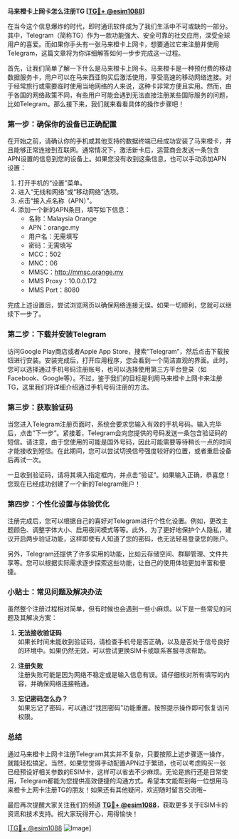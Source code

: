 **马来橙卡上网卡怎么注册TG [[TG💪+ @esim1088](https://t.me/s/esim1088)]**

在当今这个信息爆炸的时代，即时通讯软件成为了我们生活中不可或缺的一部分。其中，Telegram（简称TG）作为一款功能强大、安全可靠的社交应用，深受全球用户的喜爱。而如果你手头有一张马来橙卡上网卡，想要通过它来注册并使用Telegram，这篇文章将为你详细解答如何一步步完成这一过程。

首先，让我们简单了解一下什么是马来橙卡上网卡。马来橙卡是一种预付费的移动数据服务卡，用户可以在马来西亚购买后激活使用，享受高速的移动网络连接。对于经常旅行或需要临时使用当地网络的人来说，这种卡非常方便且实用。然而，由于各国的网络政策不同，有些用户可能会遇到无法直接注册某些国际服务的问题，比如Telegram。那么接下来，我们就来看看具体的操作步骤吧！

### **第一步：确保你的设备已正确配置**
在开始之前，请确认你的手机或其他支持的数据终端已经成功安装了马来橙卡，并且能够正常连接到互联网。通常情况下，激活新卡后，运营商会发送一条包含APN设置的信息到您的设备上。如果您没有收到这条信息，也可以手动添加APN设置：

1. 打开手机的“设置”菜单。
2. 进入“无线和网络”或“移动网络”选项。
3. 点击“接入点名称（APN）”。
4. 添加一个新的APN条目，填写如下信息：
   - 名称：Malaysia Orange
   - APN：orange.my
   - 用户名：无需填写
   - 密码：无需填写
   - MCC：502
   - MNC：06
   - MMSC：http://mmsc.orange.my
   - MMS Proxy：10.0.0.172
   - MMS Port：8080

完成上述设置后，尝试浏览网页以确保网络连接无误。如果一切顺利，您就可以继续下一步了。

### **第二步：下载并安装Telegram**
访问Google Play商店或者Apple App Store，搜索“Telegram”，然后点击下载按钮进行安装。安装完成后，打开应用程序，您会看到一个简洁直观的界面。此时，您可以选择通过手机号码注册账号，也可以选择使用第三方平台登录（如Facebook、Google等）。不过，鉴于我们的目标是利用马来橙卡上网卡来注册TG，这里我们将详细介绍通过手机号码注册的方法。

### **第三步：获取验证码**
当您进入Telegram注册页面时，系统会要求您输入有效的手机号码。输入完毕后，点击“下一步”。紧接着，Telegram会向您提供的号码发送一条包含验证码的短信。请注意，由于您使用的可能是国外号码，因此可能需要等待稍长一点的时间才能接收到短信。在此期间，您可以尝试切换信号强度较好的位置，或者重启设备后再试一次。

一旦收到验证码，请将其填入指定框内，并点击“验证”。如果输入正确，恭喜您！您现在已经成功创建了一个新的Telegram账户！

### **第四步：个性化设置与体验优化**
注册完成后，您可以根据自己的喜好对Telegram进行个性化设置。例如，更改主题颜色、调整字体大小、启用夜间模式等等。此外，为了更好地保护个人隐私，建议开启两步验证功能，这样即使有人知道了您的密码，也无法轻易登录您的账户。

另外，Telegram还提供了许多实用的功能，比如云存储空间、群聊管理、文件共享等。您可以根据实际需求逐步探索这些功能，让自己的使用体验更加丰富和便捷。

### **小贴士：常见问题及解决办法**
虽然整个注册过程相对简单，但有时候也会遇到一些小麻烦。以下是一些常见的问题及其解决方案：

1. **无法接收验证码**  
   如果长时间未能收到验证码，请检查手机号是否正确，以及是否处于信号良好的环境中。如果仍然无效，可以尝试更换SIM卡或联系客服寻求帮助。

2. **注册失败**  
   注册失败可能是因为网络不稳定或是输入信息有误。请仔细核对所有填写的内容，并确保网络连接畅通。

3. **忘记密码怎么办？**  
   如果忘记了密码，可以通过“找回密码”功能重置。按照提示操作即可恢复访问权限。

### **总结**
通过马来橙卡上网卡注册Telegram其实并不复杂，只要按照上述步骤逐一操作，就能轻松搞定。当然，如果您觉得手动配置APN过于繁琐，也可以考虑购买一张已经预设好相关参数的ESIM卡，这样可以省去不少麻烦。无论是旅行还是日常使用，Telegram都能为您提供高效便捷的沟通方式。希望本文能帮到每一位想用马来橙卡上网卡注册TG的朋友！如果还有其他疑问，欢迎随时留言交流哦~

最后再次提醒大家关注我们的频道 **[TG💪+ @esim1088](https://t.me/s/esim1088)**，获取更多关于ESIM卡的资讯和技术支持。祝大家玩得开心，用得愉快！

[[TG💪+ @esim1088](https://t.me/s/esim1088) ![Image](https://i.postimg.cc/4NQfJmqS/Snipaste-2025-05-13-00-14-12.png)]